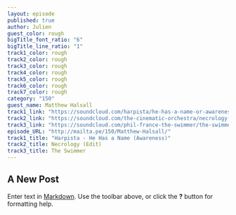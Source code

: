 ```yaml
---
layout: episode
published: true
author: Julien
guest_color: rough
bigTitle_font_ratio: "6"
bigTitle_line_ratio: "1"
track1_color: rough
track2_color: rough
track3_color: rough
track4_color: rough
track5_color: rough
track6_color: rough
track7_color: rough
category: "150"
guest_name: Matthew Halsall
track1_link: "https://soundcloud.com/harpista/he-has-a-name-or-awareness"
track2_link: "https://soundcloud.com/the-cinematic-orchestra/necrology-edit"
track3_link: "https://soundcloud.com/phil-france-the-swimmer/the-swimmer"
episode_URL: "http://mailta.pe/150/Matthew-Halsall/"
track1_title: "Harpista - He Has a Name (Awareness)"
track2_title: Necrology (Edit)
track3_title: The Swimmer
---
```


## A New Post

Enter text in [Markdown](http://daringfireball.net/projects/markdown/). Use the toolbar above, or click the **?** button for formatting help.